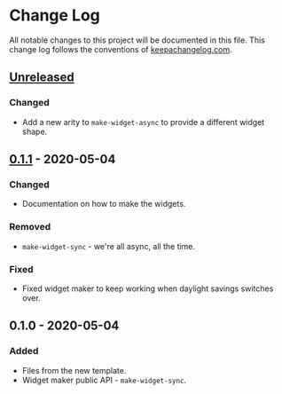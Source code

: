 # Change Log
All notable changes to this project will be documented in this file. This change log follows the conventions of [keepachangelog.com](http://keepachangelog.com/).

## [Unreleased]
### Changed
- Add a new arity to `make-widget-async` to provide a different widget shape.

## [0.1.1] - 2020-05-04
### Changed
- Documentation on how to make the widgets.

### Removed
- `make-widget-sync` - we're all async, all the time.

### Fixed
- Fixed widget maker to keep working when daylight savings switches over.

## 0.1.0 - 2020-05-04
### Added
- Files from the new template.
- Widget maker public API - `make-widget-sync`.

[Unreleased]: https://github.com/your-name/brave-true-chapters/compare/0.1.1...HEAD
[0.1.1]: https://github.com/your-name/brave-true-chapters/compare/0.1.0...0.1.1
